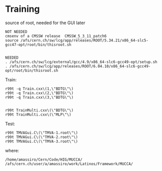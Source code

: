 Training
====

source of root, needed for the GUI later

    NOT NEEDED
    cmsenv of a CMSSW release  CMSSW_5_3_11_patch6
    source /afs/cern.ch/sw/lcg/app/releases/ROOT/5.34.21/x86_64-slc5-gcc47-opt/root/bin/thisroot.sh

    
    NEEDED
    . /afs/cern.ch/sw/lcg/external/gcc/4.9/x86_64-slc6-gcc49-opt/setup.sh
    . /afs/cern.ch/sw/lcg/app/releases/ROOT/6.04.10/x86_64-slc6-gcc49-opt/root/bin/thisroot.sh
 
 

Train:

    r99t -q Train.cxx\(1,\"BDTG\"\)
    r99t -q Train.cxx\(2,\"BDTG\"\)
    r99t -q Train.cxx\(3,\"BDTG\"\)
    
    
    r99t TrainMulti.cxx\(\"BDTG\"\)
    r99t TrainMulti.cxx\(\"MLP\"\)

Test:

    r99t TMVAGui.C\(\"TMVA-1.root\"\)
    r99t TMVAGui.C\(\"TMVA-2.root\"\)
    r99t TMVAGui.C\(\"TMVA-3.root\"\)


where:

    /home/amassiro/Cern/Code/HIG/MUCCA/
    /afs/cern.ch/user/a/amassiro/work/Latinos/Framework/MUCCA/
